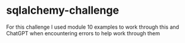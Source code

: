 # sqlalchemy-challenge

For this challenge I used module 10 examples to work through this 
and ChatGPT when encountering errors to help work through them